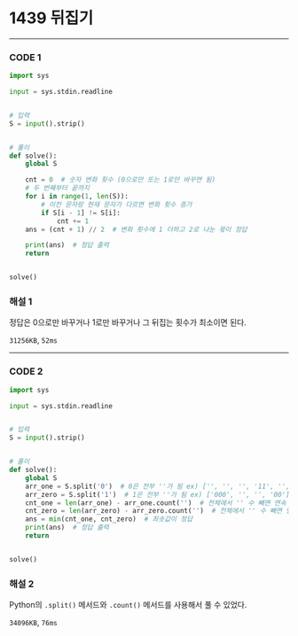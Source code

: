 # 1439 뒤집기

---

### CODE 1

```python
import sys

input = sys.stdin.readline


# 입력
S = input().strip()


# 풀이
def solve():
    global S

    cnt = 0  # 숫자 변화 횟수 (0으로만 또는 1로만 바꾸면 됨)
    # 두 번째부터 끝까지
    for i in range(1, len(S)):
        # 이전 문자랑 현재 문자가 다르면 변화 횟수 증가
        if S[i - 1] != S[i]:
            cnt += 1
    ans = (cnt + 1) // 2  # 변화 횟수에 1 더하고 2로 나눈 몫이 정답

    print(ans)  # 정답 출력
    return


solve()

```

### 해설 1

정답은 0으로만 바꾸거나 1로만 바꾸거나 그 뒤집는 횟수가 최소이면 된다.

`31256KB`, `52ms`

---

### CODE 2

```python
import sys

input = sys.stdin.readline


# 입력
S = input().strip()


# 풀이
def solve():
    global S
    arr_one = S.split('0')  # 0은 전부 ''가 됨 ex) ['', '', '', '11', '', '']
    arr_zero = S.split('1')  # 1은 전부 ''가 됨 ex) ['000', '', '', '00']
    cnt_one = len(arr_one) - arr_one.count('')  # 전체에서 '' 수 빼면 연속 1의 개수
    cnt_zero = len(arr_zero) - arr_zero.count('')  # 전체에서 '' 수 빼면 연속 0의 개수
    ans = min(cnt_one, cnt_zero)  # 최솟값이 정답
    print(ans)  # 정답 출력
    return


solve()

```

### 해설 2

Python의 `.split()` 메서드와 `.count()` 메서드를 사용해서 풀 수 있었다.

`34096KB`, `76ms`
